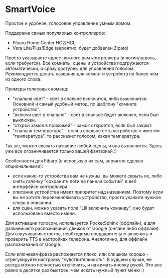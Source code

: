 # SmartVoice

Простое и удобное, голосовое управление умным домом.

Поддержка самых популярных контроллеров:
- Fibaro Home Center HC2/HCL
- Vera Lite/Plus/Edge
(вероятно, будет добавлен Zipato)

Просто указываете адрес нужного вам контроллера (и логин/пароль, если требуется).
Все комнаты, сцены и устройства подгружаются автоматически, и сразу доступны для управления голосом.
Рекомендуется делать названия для комнат и устройств не более чем из одного слова.

Примеры голосовых команд:
- "спальня свет" - свет в спальне включится, либо выключится. Основной и самый удобный метод, по шаблону "комната устройство".
- "включи свет в спальне" - свет в спальне будет включен, если был выключен.
- "открой замок в прихожей" - замок откроется, если был закрыт.
- "спальня температура" - если в спальне есть устройство с именем "температура", то расскажет голосом, какая температура.

Так же, можно сказать название любой сцены, и она выполнится. Здесь уже все ограничивается только вашей фантазией :)

Особенности для Fibaro (я использую их сам, вероятно сделаю опциональными):
- если какие-то устройства вам не нужны, вы можете скрыть их, либо снять галочку "сохранить логи на панели событий" в веб интерфейсе контроллера.
- описание устройства имеет приоритет над названием. Поэтому если вы не хотите переименовывать устройство, просто укажите нужное слово в описании.
- для сцен, можно указать поле "Lili включить команду", оно будет использовано вместо имени.

Для активации голосом, используется PocketSphinx (оффлайн), а для дальнейшего распознавания движок от Google (онлайн либо оффлайн).
Для озвучивания ответов, необходимо предварительно включить и проверить TTS в настройках телефона. Аналогично, для оффлайн распознавания от Google.

Если ключевая фраза распознается плохо, или слишком хорошо - отрегулируйте настройку "чувствительность".
В худшем случае, ее всегда можно полностью отключить, и нажимать кнопку рукой. Это все равно в десятки раз быстрее, чем искать нужный пункт меню :)

